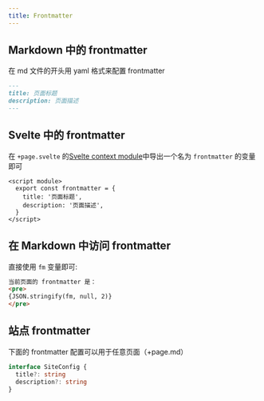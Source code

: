 ```yaml
---
title: Frontmatter
---
```


## Markdown 中的 frontmatter

在 md 文件的开头用 yaml 格式来配置 frontmatter

```md
---
title: 页面标题
description: 页面描述
---
```

## Svelte 中的 frontmatter

在 `+page.svelte` 的[Svelte context module](https://svelte.dev/docs#component-format-script-context-module)中导出一个名为 `frontmatter` 的变量即可

```svelte title="/src/routes/foo/+page.svelte"
<script module>
  export const frontmatter = {
    title: '页面标题',
    description: '页面描述',
  }
</script>
```

## 在 Markdown 中访问 frontmatter

直接使用 `fm` 变量即可:

```md live
当前页面的 frontmatter 是：
<pre>
{JSON.stringify(fm, null, 2)}
</pre>
```

## 站点 frontmatter

下面的 frontmatter 配置可以用于任意页面（+page.md）

```ts
interface SiteConfig {
  title?: string
  description?: string
}
```
